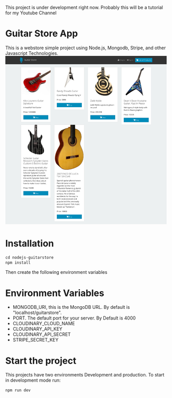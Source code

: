 This project is under development right now. Probably this will be a tutorial for my Youtube Channel

# Guitar Store App
This is a webstore simple project using Node.js, Mongodb, Stripe, and other Javascript Technologies.
![](docs/screenshot.png) 

# Installation
```
cd nodejs-guitarstore
npm install
```

Then create the following environment variables

# Environment Variables
- MONGODB_URI, this is the MongoDB URL. By default is "localhost/guitarstore".
- PORT. The default port for your server. By Default is 4000
- CLOUDINARY_CLOUD_NAME
- CLOUDINARY_API_KEY
- CLOUDINARY_API_SECRET
- STRIPE_SECRET_KEY

# Start the project
This projects have two environments Development and production. To start in development mode run:
```
npm run dev
```
